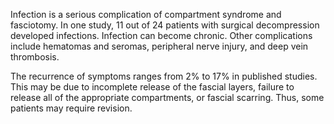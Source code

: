 Infection is a serious complication of compartment syndrome and fasciotomy. In one study, 11 out of 24 patients with surgical decompression developed infections. Infection can become chronic. Other complications include hematomas and seromas, peripheral nerve injury, and deep vein thrombosis.

The recurrence of symptoms ranges from 2% to 17% in published studies. This may be due to incomplete release of the fascial layers, failure to release all of the appropriate compartments, or fascial scarring. Thus, some patients may require revision.
